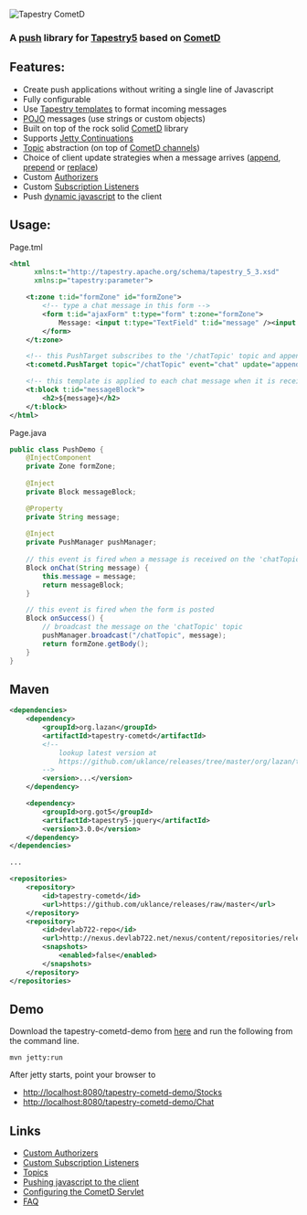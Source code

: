 ![Tapestry CometD](https://github.com/uklance/tapestry-cometd/raw/master/logo-m.jpg)

### A [push](http://en.wikipedia.org/wiki/Push_technology) library for [Tapestry5](http://tapestry.apache.org/) based on [CometD](http://cometd.org/)

## Features:
* Create push applications without writing a single line of Javascript
* Fully configurable
* Use [Tapestry templates](http://tapestry.apache.org/component-templates.html) to format incoming messages
* [POJO](http://en.wikipedia.org/wiki/Plain_Old_Java_Object) messages (use strings or custom objects)
* Built on top of the rock solid [CometD](http://cometd.org/) library
* Supports [Jetty Continuations](http://wiki.eclipse.org/Jetty/Feature/Continuations)
* [Topic](https://github.com/uklance/tapestry-cometd/wiki/Topics) abstraction (on top of [CometD channels](http://cometd.org/documentation/cometd-java/server/channel))
* Choice of client update strategies when a message arrives ([append](http://api.jquery.com/append/), [prepend](http://api.jquery.com/prepend/) or [replace](http://api.jquery.com/html/))
* Custom [Authorizers](https://github.com/uklance/tapestry-cometd/wiki/Custom-Authorizers)
* Custom [Subscription Listeners](https://github.com/uklance/tapestry-cometd/wiki/Custom-Subscription-Listeners)
* Push [dynamic javascript](https://github.com/uklance/tapestry-cometd/wiki/Pushing-javascript-to-the-client) to the client

## Usage:

Page.tml
```xml
<html 
      xmlns:t="http://tapestry.apache.org/schema/tapestry_5_3.xsd"
      xmlns:p="tapestry:parameter">

	<t:zone t:id="formZone" id="formZone">
		<!-- type a chat message in this form -->
		<form t:id="ajaxForm" t:type="form" t:zone="formZone">
			Message: <input t:type="TextField" t:id="message" /><input type="submit" value="Send"/>
		</form>
	</t:zone>

	<!-- this PushTarget subscribes to the '/chatTopic' topic and appends received messages to itself -->
	<t:cometd.PushTarget topic="/chatTopic" event="chat" update="append" />

	<!-- this template is applied to each chat message when it is received -->
	<t:block t:id="messageBlock">
		<h2>${message}</h2>
	</t:block>
</html>
```

Page.java

```java
public class PushDemo {
    @InjectComponent
	private Zone formZone;
	
	@Inject
	private Block messageBlock;

	@Property
	private String message;
	
	@Inject
	private PushManager pushManager;
	
	// this event is fired when a message is received on the 'chatTopic' topic
	Block onChat(String message) {
		this.message = message;
		return messageBlock;
	}

	// this event is fired when the form is posted
	Block onSuccess() {
		// broadcast the message on the 'chatTopic' topic
		pushManager.broadcast("/chatTopic", message);
		return formZone.getBody();
	}
}
```

## Maven
```xml
<dependencies>
	<dependency>
		<groupId>org.lazan</groupId>
		<artifactId>tapestry-cometd</artifactId>
		<!-- 
			lookup latest version at 
			https://github.com/uklance/releases/tree/master/org/lazan/tapestry-cometd 
		-->
		<version>...</version> 
	</dependency>

	<dependency>
		<groupId>org.got5</groupId>
		<artifactId>tapestry5-jquery</artifactId>
		<version>3.0.0</version>
	</dependency>
</dependencies>

...

<repositories>
	<repository>
		<id>tapestry-cometd</id>
		<url>https://github.com/uklance/releases/raw/master</url>
	</repository>
	<repository>
		<id>devlab722-repo</id>
		<url>http://nexus.devlab722.net/nexus/content/repositories/releases</url>
		<snapshots>
			<enabled>false</enabled>
		</snapshots>
	</repository>
</repositories>
```

## Demo

Download the tapestry-cometd-demo from [here](https://github.com/uklance/tapestry-cometd-demo) and run the 
following from the command line.
```
mvn jetty:run
```
After jetty starts, point your browser to 
* [http://localhost:8080/tapestry-cometd-demo/Stocks](http://localhost:8080/tapestry-cometd-demo/Stocks)
* [http://localhost:8080/tapestry-cometd-demo/Chat](http://localhost:8080/tapestry-cometd-demo/Chat)

## Links
* [Custom Authorizers](https://github.com/uklance/tapestry-cometd/wiki/Custom-Authorizers)
* [Custom Subscription Listeners](https://github.com/uklance/tapestry-cometd/wiki/Custom-Subscription-Listeners)
* [Topics](https://github.com/uklance/tapestry-cometd/wiki/Topics)
* [Pushing javascript to the client](https://github.com/uklance/tapestry-cometd/wiki/Pushing-javascript-to-the-client)
* [Configuring the CometD Servlet](https://github.com/uklance/tapestry-cometd/wiki/Configuring-the-CometD-Servlet)
* [FAQ](https://github.com/uklance/tapestry-cometd/wiki/FAQ)
